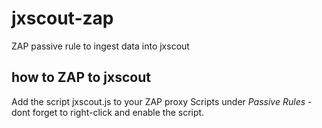 # jxscout-zap
ZAP passive rule to ingest data into jxscout

## how to ZAP to jxscout
Add the  script  jxscout.js to your ZAP proxy Scripts under *Passive Rules* - dont forget to right-click and enable the script.

